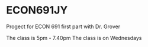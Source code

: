 # ECON691JY
Progect for ECON 691 first part with Dr. Grover

The class is 5pm - 7.40pm
The class is on Wednesdays